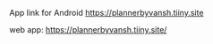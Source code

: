 App link for Android 
https://plannerbyvansh.tiiny.site

web app:
https://plannerbyvansh.tiiny.site/
